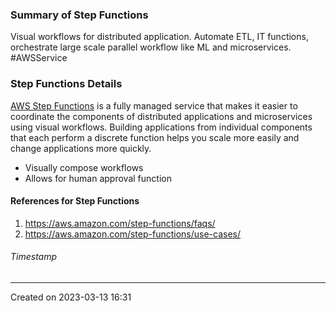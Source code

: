 ### Summary of Step Functions
Visual workflows for distributed application. Automate ETL, IT functions, orchestrate large scale parallel workflow like ML and microservices. #AWSService  
### Step Functions Details
[AWS Step Functions](https://aws.amazon.com/step-functions/) is a fully managed service that makes it easier to coordinate the components of distributed applications and microservices using visual workflows. Building applications from individual components that each perform a discrete function helps you scale more easily and change applications more quickly.
- Visually compose workflows
- Allows for human approval function
#### References for Step Functions
1.  https://aws.amazon.com/step-functions/faqs/
2. https://aws.amazon.com/step-functions/use-cases/
###### Timestamp
---
Created on 2023-03-13 16:31